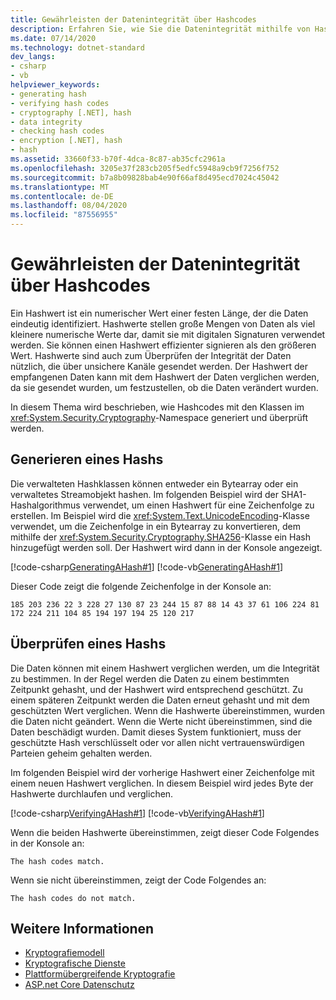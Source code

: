 ```yaml
---
title: Gewährleisten der Datenintegrität über Hashcodes
description: Erfahren Sie, wie Sie die Datenintegrität mithilfe von Hashcodes in .net gewährleisten. Ein Hashwert ist ein numerischer Wert einer festen Länge, der die Daten eindeutig identifiziert.
ms.date: 07/14/2020
ms.technology: dotnet-standard
dev_langs:
- csharp
- vb
helpviewer_keywords:
- generating hash
- verifying hash codes
- cryptography [.NET], hash
- data integrity
- checking hash codes
- encryption [.NET], hash
- hash
ms.assetid: 33660f33-b70f-4dca-8c87-ab35cfc2961a
ms.openlocfilehash: 3205e37f283cb205f5edfc5948a9cb9f7256f752
ms.sourcegitcommit: b7a8b09828bab4e90f66af8d495ecd7024c45042
ms.translationtype: MT
ms.contentlocale: de-DE
ms.lasthandoff: 08/04/2020
ms.locfileid: "87556955"
---
```

# <a name="ensuring-data-integrity-with-hash-codes"></a>Gewährleisten der Datenintegrität über Hashcodes
Ein Hashwert ist ein numerischer Wert einer festen Länge, der die Daten eindeutig identifiziert. Hashwerte stellen große Mengen von Daten als viel kleinere numerische Werte dar, damit sie mit digitalen Signaturen verwendet werden. Sie können einen Hashwert effizienter signieren als den größeren Wert. Hashwerte sind auch zum Überprüfen der Integrität der Daten nützlich, die über unsichere Kanäle gesendet werden. Der Hashwert der empfangenen Daten kann mit dem Hashwert der Daten verglichen werden, da sie gesendet wurden, um festzustellen, ob die Daten verändert wurden.  
  
In diesem Thema wird beschrieben, wie Hashcodes mit den Klassen im <xref:System.Security.Cryptography>-Namespace generiert und überprüft werden.  
  
## <a name="generating-a-hash"></a>Generieren eines Hashs

 Die verwalteten Hashklassen können entweder ein Bytearray oder ein verwaltetes Streamobjekt hashen. Im folgenden Beispiel wird der SHA1-Hashalgorithmus verwendet, um einen Hashwert für eine Zeichenfolge zu erstellen. Im Beispiel wird die <xref:System.Text.UnicodeEncoding>-Klasse verwendet, um die Zeichenfolge in ein Bytearray zu konvertieren, dem mithilfe der <xref:System.Security.Cryptography.SHA256>-Klasse ein Hash hinzugefügt werden soll. Der Hashwert wird dann in der Konsole angezeigt.  

 [!code-csharp[GeneratingAHash#1](../../../samples/snippets/csharp/VS_Snippets_CLR/generatingahash/cs/program.cs#1)]
 [!code-vb[GeneratingAHash#1](../../../samples/snippets/visualbasic/VS_Snippets_CLR/generatingahash/vb/program.vb#1)]  
  
 Dieser Code zeigt die folgende Zeichenfolge in der Konsole an:  
  
 `185 203 236 22 3 228 27 130 87 23 244 15 87 88 14 43 37 61 106 224 81 172 224 211 104 85 194 197 194 25 120 217`  
  
## <a name="verifying-a-hash"></a>Überprüfen eines Hashs

 Die Daten können mit einem Hashwert verglichen werden, um die Integrität zu bestimmen. In der Regel werden die Daten zu einem bestimmten Zeitpunkt gehasht, und der Hashwert wird entsprechend geschützt. Zu einem späteren Zeitpunkt werden die Daten erneut gehasht und mit dem geschützten Wert verglichen. Wenn die Hashwerte übereinstimmen, wurden die Daten nicht geändert. Wenn die Werte nicht übereinstimmen, sind die Daten beschädigt wurden. Damit dieses System funktioniert, muss der geschützte Hash verschlüsselt oder vor allen nicht vertrauenswürdigen Parteien geheim gehalten werden.  
  
 Im folgenden Beispiel wird der vorherige Hashwert einer Zeichenfolge mit einem neuen Hashwert verglichen. In diesem Beispiel wird jedes Byte der Hashwerte durchlaufen und verglichen.  
  
 [!code-csharp[VerifyingAHash#1](../../../samples/snippets/csharp/VS_Snippets_CLR/verifyingahash/cs/program.cs#1)]
 [!code-vb[VerifyingAHash#1](../../../samples/snippets/visualbasic/VS_Snippets_CLR/verifyingahash/vb/program.vb#1)]  
  
 Wenn die beiden Hashwerte übereinstimmen, zeigt dieser Code Folgendes in der Konsole an:  
  
```console  
The hash codes match.  
```  
  
 Wenn sie nicht übereinstimmen, zeigt der Code Folgendes an:  
  
```console  
The hash codes do not match.  
```  
  
## <a name="see-also"></a>Weitere Informationen

- [Kryptografiemodell](cryptography-model.md)
- [Kryptografische Dienste](cryptographic-services.md)
- [Plattformübergreifende Kryptografie](cross-platform-cryptography.md)
- [ASP.net Core Datenschutz](/aspnet/core/security/data-protection/introduction)
